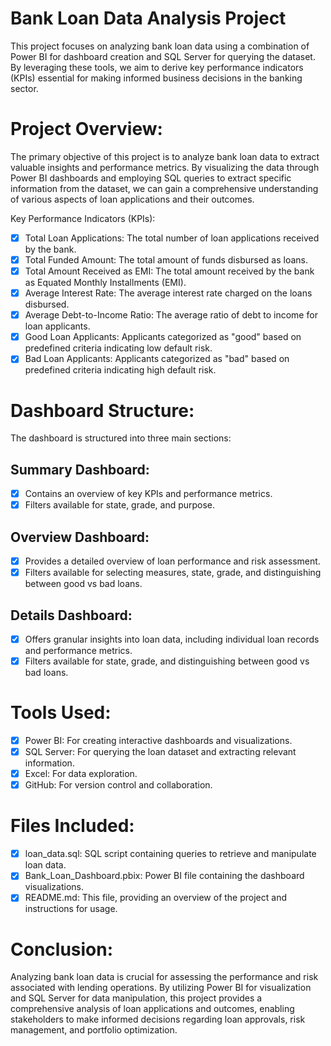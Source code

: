 # Bank Loan Data Analysis Project
This project focuses on analyzing bank loan data using a combination of Power BI for dashboard creation and SQL Server for querying the dataset. By leveraging these tools, we aim to derive key performance indicators (KPIs) essential for making informed business decisions in the banking sector.

# Project Overview:
The primary objective of this project is to analyze bank loan data to extract valuable insights and performance metrics. By visualizing the data through Power BI dashboards and employing SQL queries to extract specific information from the dataset, we can gain a comprehensive understanding of various aspects of loan applications and their outcomes.

Key Performance Indicators (KPIs):
- [x] Total Loan Applications: The total number of loan applications received by the bank.
- [x] Total Funded Amount: The total amount of funds disbursed as loans.
- [x] Total Amount Received as EMI: The total amount received by the bank as Equated Monthly Installments (EMI).
- [x] Average Interest Rate: The average interest rate charged on the loans disbursed.
- [x] Average Debt-to-Income Ratio: The average ratio of debt to income for loan applicants.
- [x] Good Loan Applicants: Applicants categorized as "good" based on predefined criteria indicating low default risk.
- [x] Bad Loan Applicants: Applicants categorized as "bad" based on predefined criteria indicating high default risk.

# Dashboard Structure:
The dashboard is structured into three main sections:

## Summary Dashboard:
- [x] Contains an overview of key KPIs and performance metrics.
- [x] Filters available for state, grade, and purpose.
      
## Overview Dashboard:
- [x] Provides a detailed overview of loan performance and risk assessment.
- [x] Filters available for selecting measures, state, grade, and distinguishing between good vs bad loans.
      
## Details Dashboard:
- [x] Offers granular insights into loan data, including individual loan records and performance metrics.
- [x] Filters available for state, grade, and distinguishing between good vs bad loans.

# Tools Used:
- [x] Power BI: For creating interactive dashboards and visualizations.
- [x] SQL Server: For querying the loan dataset and extracting relevant information.
- [x] Excel: For data exploration.
- [x] GitHub: For version control and collaboration.

# Files Included:
- [x] loan_data.sql: SQL script containing queries to retrieve and manipulate loan data.
- [x] Bank_Loan_Dashboard.pbix: Power BI file containing the dashboard visualizations.
- [x] README.md: This file, providing an overview of the project and instructions for usage.

# Conclusion:
Analyzing bank loan data is crucial for assessing the performance and risk associated with lending operations. By utilizing Power BI for visualization and SQL Server for data manipulation, this project provides a comprehensive analysis of loan applications and outcomes, enabling stakeholders to make informed decisions regarding loan approvals, risk management, and portfolio optimization.
